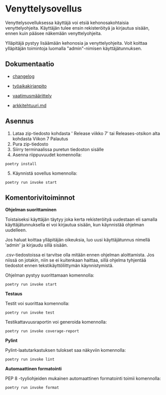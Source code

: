 # Venyttelysovellus

Venyttelysovelluksessa käyttäjä voi etsiä kehonosakohtaisia venyttelyohjeita.
Käyttäjän tulee ensin rekisteröityä ja kirjautua sisään, ennen kuin pääsee näkemään venyttelyohjeita.

Ylläpitäjä pystyy lisäämään kehonosia ja venyttelyohjeita. Voit koittaa ylläpitäjän toimintoja luomalla "admin"-nimisen käyttäjätunnuksen.

## Dokumentaatio

- [changelog](https://github.com/susannakinnunen/ot-harjoitus/blob/master/dokumentaatio/changelog.md)

- [työaikakirjanpito](https://github.com/susannakinnunen/ot-harjoitus/blob/master/dokumentaatio/tyoaikakirjanpito.md)

- [vaatimusmäärittely](https://github.com/susannakinnunen/ot-harjoitus/blob/master/dokumentaatio/vaatimusmaarittely.md)

- [arkkitehtuuri.md](https://github.com/susannakinnunen/ot-harjoitus/blob/master/dokumentaatio/arkkitehtuuri.md)




## Asennus
1. Lataa zip-tiedosto kohdasta ' Release viikko 7' tai Releases-otsikon alta kohdasta Viikon 7 Palautus
2. Pura zip-tiedosto
3. Siirry terminaalissa puretun tiedoston sisälle
4. Asenna riippuvuudet komennolla:
```
poetry install
```
5. Käynnistä sovellus komennolla:
```
poetry run invoke start
```

## Komentorivitoiminnot 

**Ohjelman suorittaminen**

Toistaiseksi käyttäjän täytyy joka kerta rekisteröityä uudestaan eli samalla käyttäjätunnuksella ei voi kirjautua sisään, kun käynnistää ohjelman uudelleen.

Jos haluat koittaa ylläpitäjän oikeuksia, luo uusi käyttäjätunnus nimellä 'admin' ja kirjaudu sillä sisään. 

.csv-tiedostoissa ei tarvitse olla mitään ennen ohjelman aloittamista. Jos niissä on jotakin, niin se ei kuitenkaan haittaa, sillä ohjelma tyhjentää tiedostot ennen tekstikäyttöliittymän käynnistymistä.

Ohjelman pystyy suorittamaan komennolla:
```
poetry run invoke start
```
**Testaus**

Testit voi suorittaa komennolla:
```
poetry run invoke test
```

Testikattavuusraportin voi generoida komennolla:
```
poetry run invoke coverage-report
```
**Pylint**

Pylint-laatutarkastuksen tulokset saa näkyviin komennolla:
```
poetry run invoke lint
```
**Automaattinen formatointi**

PEP 8 -tyyliohjeiden mukainen automaattinen formatointi toimii komennolla:
```
poetry run invoke format
```
